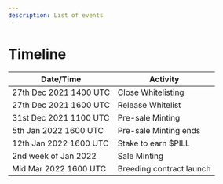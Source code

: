 ```yaml
---
description: List of events
---
```


# Timeline

| Date/Time              | Activity                 |
| ---------------------- | ------------------------ |
| 27th Dec 2021 1400 UTC | Close Whitelisting       |
| 27th Dec 2021 1600 UTC | Release Whitelist        |
| 31st Dec 2021 1100 UTC | Pre-sale Minting         |
| 5th Jan 2022 1600 UTC  | Pre-sale Minting ends    |
| 12th Jan 2022 1600 UTC | Stake to earn $PILL      |
| 2nd week of Jan 2022   | Sale Minting             |
| Mid Mar 2022 1600 UTC  | Breeding contract launch |
